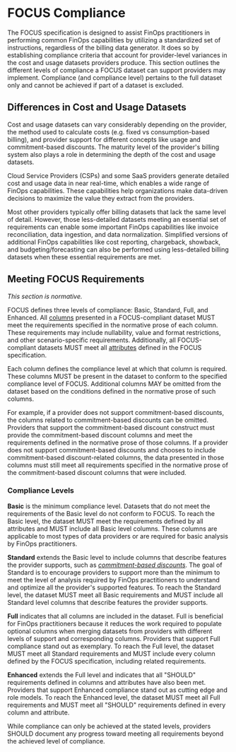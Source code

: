 # FOCUS Compliance

The FOCUS specification is designed to assist FinOps practitioners in performing common FinOps capabilities by utilizing a standardized set of instructions, regardless of the billing data generator. It does so by establishing compliance criteria that account for provider-level variances in the cost and usage datasets providers produce. This section outlines the different levels of compliance a FOCUS dataset can support providers may implement. Compliance (and compliance level) pertains to the full dataset only and cannot be achieved if part of a dataset is excluded.

## Differences in Cost and Usage Datasets

Cost and usage datasets can vary considerably depending on the provider, the method used to calculate costs (e.g. fixed vs consumption-based billing), and provider support for different concepts like usage and commitment-based discounts. The maturity level of the provider's billing system also plays a role in determining the depth of the cost and usage datasets.

Cloud Service Providers (CSPs) and some SaaS providers generate detailed cost and usage data in near real-time, which enables a wide range of FinOps capabilities. These capabilities help organizations make data-driven decisions to maximize the value they extract from the providers.

Most other providers typically offer billing datasets that lack the same level of detail. However, those less-detailed datasets meeting an essential set of requirements can enable some important FinOps capabilities like invoice reconciliation, data ingestion, and data normalization. Simplified versions of additional FinOps capabilities like cost reporting, chargeback, showback, and budgeting/forecasting can also be performed using less-detailed billing datasets when these essential requirements are met.

## Meeting FOCUS Requirements

*This section is normative.*

FOCUS defines three levels of compliance: Basic, Standard, Full, and Enhanced. All [columns](#columns) presented in a FOCUS-compliant dataset MUST meet the requirements specified in the normative prose of each column. These requirements may include nullability, value and format restrictions, and other scenario-specific requirements. Additionally, all FOCUS-compliant datasets MUST meet all [attributes](#attributes) defined in the FOCUS specification.

Each column defines the compliance level at which that column is required. These columns MUST be present in the dataset to conform to the specified compliance level of FOCUS. Additional columns MAY be omitted from the dataset based on the conditions defined in the normative prose of such columns.

For example, if a provider does not support commitment-based discounts, the columns related to commitment-based discounts can be omitted. Providers that support the commitment-based discount construct must provide the commitment-based discount columns and meet the requirements defined in the normative prose of those columns. If a provider does not support commitment-based discounts and chooses to include commitment-based discount-related columns, the data presented in those columns must still meet all requirements specified in the normative prose of the commitment-based discount columns that were included.

### Compliance Levels

**Basic** is the minimum compliance level. Datasets that do not meet the requirements of the Basic level do not conform to FOCUS. To reach the Basic level, the dataset MUST meet the requirements defined by all attributes and MUST include all Basic level columns. These columns are applicable to most types of data providers or are required for basic analysis by FinOps practitioners.

**Standard** extends the Basic level to include columns that describe features the provider supports, such as [_commitment-based discounts_](#glossary:commitment-based-discounts). The goal of Standard is to encourage providers to support more than the minimum to meet the level of analysis required by FinOps practitioners to understand and optimize all the provider's supported features. To reach the Standard level, the dataset MUST meet all Basic requirements and MUST include all Standard level columns that describe features the provider supports.

**Full** indicates that all columns are included in the dataset. Full is beneficial for FinOps practitioners because it reduces the work required to populate optional columns when merging datasets from providers with different levels of support and corresponding columns. Providers that support Full compliance stand out as exemplary. To reach the Full level, the dataset MUST meet all Standard requirements and MUST include every column defined by the FOCUS specification, including related requirements.

**Enhanced** extends the Full level and indicates that all "SHOULD" requirements defined in columns and attributes have also been met. Providers that support Enhanced compliance stand out as cutting edge and role models. To reach the Enhanced level, the dataset MUST meet all Full requirements and MUST meet all "SHOULD" requirements defined in every column and attribute.

While compliance can only be achieved at the stated levels, providers SHOULD document any progress toward meeting all requirements beyond the achieved level of compliance.
